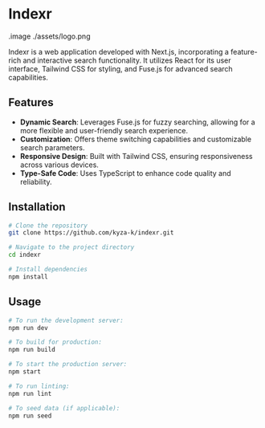 # Indexr

.image ./assets/logo.png

Indexr is a web application developed with Next.js, incorporating a feature-rich and interactive search functionality. It utilizes React for its user interface, Tailwind CSS for styling, and Fuse.js for advanced search capabilities.

## Features
- **Dynamic Search**: Leverages Fuse.js for fuzzy searching, allowing for a more flexible and user-friendly search experience.
- **Customization**: Offers theme switching capabilities and customizable search parameters.
- **Responsive Design**: Built with Tailwind CSS, ensuring responsiveness across various devices.
- **Type-Safe Code**: Uses TypeScript to enhance code quality and reliability.

## Installation

```bash
# Clone the repository
git clone https://github.com/kyza-k/indexr.git

# Navigate to the project directory
cd indexr

# Install dependencies
npm install
```

## Usage

```bash
# To run the development server:
npm run dev

# To build for production:
npm run build

# To start the production server:
npm start

# To run linting:
npm run lint

# To seed data (if applicable):
npm run seed
```
